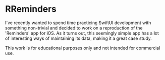 # RReminders
I've recently wanted to spend time practicing SwiftUI development with something non-trivial and decided to work on a reproduction of the 'Reminders' app for iOS.  As it turns out, this seemingly simple app has a lot of interesting ways of maintaining its data, making it a great case study.

This work is for educational purposes only and not intended for commercial use.
